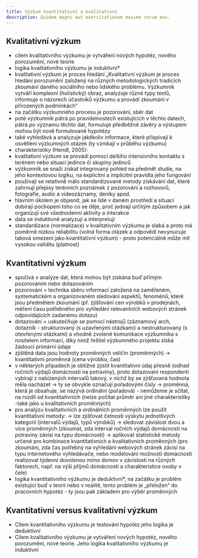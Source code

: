 ```yaml
---
title: Výzkum kvantitativní a kvalitativní
description: Quidem magni aut exercitationem maxime rerum eos.
---
```


## Kvalitativní výzkum

- cílem kvalitativního výzkumu je vytváření nových hypotéz, nového porozumění, nové
  teorie
- logika kvalitativního výzkumu je induktivní\*
- kvalitativní výzkum je proces hledání
  „Kvalitativní výzkum je proces hledání porozumění založený na různých metodologických
  tradicích zkoumání daného sociálního nebo lidského problému. Výzkumník vytváří
  komplexní (holistický) obraz, analyzuje různé typy textů, informuje o názorech účastníků
  výzkumu a provádí zkoumání v přirozených podmínkách“
- na začátku výzkumného procesu je pozorování, sběr dat
- poté výzkumník pátrá po pravidelnostech existujících v těchto datech, pátrá po významu
  těchto dat, formuluje předběžné závěry a výstupem mohou být nově formulované hypotézy
- také vyhledává a analyzuje jakékoliv informace, které přispívají k osvětlení výzkumných
  otázek (ty vznikají v průběhu výzkumu)
- charakteristiky (Hendl, 2005):
- kvalitativní výzkum se provádí pomocí delšího intensivního kontaktu s terénem nebo
  situací jedince či skupiny jedinců
- výzkumník se snaží získat integrovaný pohled na předmět studie, na jeho kontextovou
  logiku, na explicitní a implicitní pravidla jeho fungování
- používají se relativně málo standardizované metody získávání dat, které zahrnují přepisy
  terénních poznámek z pozorování a rozhovorů, fotografie, audio a videozáznamy, deníky
  apod.
- hlavním úkolem je objasnit, jak se lidé v daném prostředí a situaci dobírají pochopení toho
  co se děje, proč jednají určitým způsobem a jak organizují své všednodenní aktivity a
  interakce
- data se induktivně analyzují a interpretují
- standardizace (normalizace) v kvalitativním výzkumu je slabá a proto má poměrně nízkou
  reliabilitu (volná forma otázek a odpovědí nevynucuje taková omezení jako kvantitativní
  výzkum) - proto potenciálně může mít vysokou validitu (platnost)

## Kvantitativní výzkum

- spočívá v analýze dat, která mohou být získána buď přímým pozorováním nebo
  dotazováním
- pozorování = technika sběru informací založená na zaměřeném, systematickém a
  organizovaném sledování aspektů, fenoménů, které jsou předmětem zkoumání (př.
  zjišťování cen výrobků v prodejnách, měření času potřebného pro vyhledání relevantních
  webových stránek odpovídajících zadanému dotazu)
- dotazování = uskutečňuje se pomocí nástrojů (záznamový arch, dotazník - strukturovaný
  (s uzavřenými otázkami) a nestrukturovaný (s otevřenými otázkami) a vhodně zvolené
  komunikace výzkumníka s nositelem informací, díky nimž řešitel výzkumného projektu získá
  žádoucí primární údaje
- zjištěná data jsou hodnoty proměnných veličin (proměnných)
  -> kvantitativní proměnná (cena výrobku, čas)
- v některých případech je obtížné zjistit kvantitativní údaj přesně (odhad ročních výdajů
  domácnosti na potraviny), proto dotazovaní respondenti vybírají z nabízených intervalů
  takový, v nichž by se zjišťovaná hodnota měla nacházet -> ty se obvykle označují
  pořadovými čísly -> proměnná, která je obsahuje, se nazývá ordinální (pořadová) -
  nemůžeme je sčítat, na rozdíl od kvantitativních (nelze počítat průměr ani jiné charakteristiky
  -také jako u kvalitativních proměnných)
- pro analýzu kvalitativních a ordinálních proměnných lze použít kvantitativní metody:
  -> lze zjišťovat četnosti výskytu jednotlivých kategorií (intervalů výdajů, typů výrobků)
  -> sledovat závislost dvou a více proměnných (zkoumat, zda interval ročních výdajů
  domácnosti na potraviny závisí na typu domácnosti)
  -> aplikovat statistické metody určené pro kombinace kvantitativních a kvalitativních
  proměnných (pro zkoumání, zda čas potřebný na vyhledání webových stránek závisí na typu
  internetového vyhledávače, nebo modelování možnosti domácnosti realizovat týdenní
  dovolenou mimo domov v závislosti na různých faktorech, např. na výši příjmů domácnosti a
  charakteristice osoby v čele)
- logika kvantitativního výzkumu je deduktivní\*, na začátku je problém existující buď v teorii
  nebo v realitě, tento problém je „přeložen“ do pracovních hypotéz - ty jsou pak základem pro
  výběr proměnných

## Kvantitativní versus kvalitativní výzkum

- Cílem kvantitativního výzkumu je testování hypotéz jeho logika je deduktivní
- Cílem kvalitativního výzkumu je vytváření nových hypotéz, nového porozumění, nové
  teorie. Jeho logika kvalitativního výzkumu je induktivní
